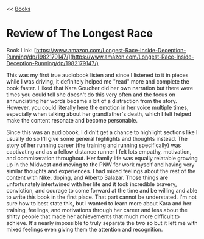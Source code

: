 << [Books](/books.md)

# Review of The Longest Race 
Book Link: [https://www.amazon.com/Longest-Race-Inside-Deception-Running/dp/1982179147/](https://www.amazon.com/Longest-Race-Inside-Deception-Running/dp/1982179147/)  

This was my first true audiobook listen and since I listened to it in pieces while I was driving, it definitely helped me "read" more and complete the book faster. I liked that Kara Goucher did her own narration but there were times you could tell she doesn't do this very often and the focus on annunciating her words became a bit of a distraction from the story. However, you could literally here the emotion in her voice multiple times, especially when talking about her grandfather's death, which I felt helped make the content resonate and become personable. 

Since this was an audiobook, I didn't get a chance to highlight sections like I usually do so I'll give some general highlights and thoughts instead. The story of her running career (the training and running specifically) was captivating and as a fellow distance runner I felt lots empathy, motivation, and commiseration throughout. Her family life was equally relatable growing up in the Midwest and moving to the PNW for work myself and having very similar thoughts and experiences. I had mixed feelings about the rest of the content with Nike, doping, and Alberto Salazar. Those things are unfortunately intertwined with her life and it took incredible bravery, conviction, and courage to come forward at the time and be willing and able to write this book in the first place. That part cannot be understated. I'm not sure how to best state this, but I wanted to learn more about Kara and her training, feelings, and motivations through her career and less about the shitty people that made her achievements that much more difficult to achieve. It's nearly impossible to truly separate the two so but it left me with mixed feelings even giving them the attention and recognition.  
